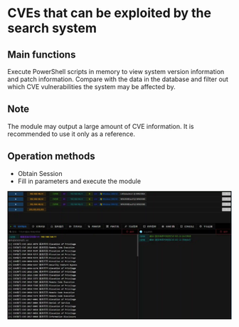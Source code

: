 # CVEs that can be exploited by the search system

## Main functions
Execute PowerShell scripts in memory to view system version information and patch information.
Compare with the data in the database and filter out which CVE vulnerabilities the system may be affected by.

## Note
The module may output a large amount of CVE information. It is recommended to use it only as a reference.

## Operation methods
- Obtain Session
- Fill in parameters and execute the module

![](img/PrivilegeEscalation_ExploitationForPrivilegeEscalation_Windows/1.webp)